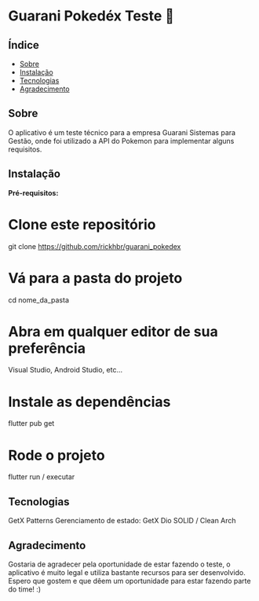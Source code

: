 # Guarani Pokedéx Teste 🚀

## Índice
- [Sobre](#sobre)
- [Instalação](#instalação)
- [Tecnologias](#tecnologias)
- [Agradecimento](#agradecimento)

## Sobre

O aplicativo é um teste técnico para a empresa Guarani Sistemas para Gestão, onde foi utilizado a API do Pokemon para implementar alguns requisitos.

## Instalação

**Pré-requisitos:** 

# Clone este repositório
git clone https://github.com/rickhbr/guarani_pokedex

# Vá para a pasta do projeto
cd nome_da_pasta

# Abra em qualquer editor de sua preferência
Visual Studio, Android Studio, etc...

# Instale as dependências
flutter pub get

# Rode o projeto
flutter run / executar

## Tecnologias

GetX Patterns
Gerenciamento de estado: GetX
Dio
SOLID / Clean Arch

## Agradecimento

Gostaria de agradecer pela oportunidade de estar fazendo o teste, o aplicativo é muito legal e utiliza bastante recursos para ser desenvolvido. Espero que gostem e que dêem um oportunidade para estar fazendo parte do time! :)
